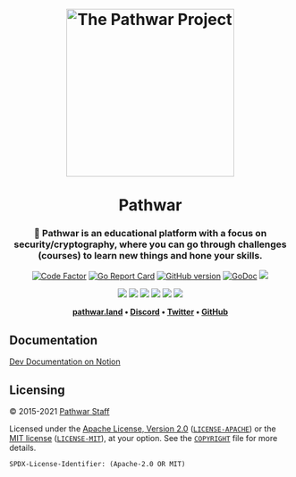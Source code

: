 <h1 align="center">
  <br>
  <img src="https://raw.githubusercontent.com/pathwar/pathwar/master/assets/logotype/mono/MONO-pathwar-logotype.svg?sanitize=true" alt="The Pathwar Project" height="300px">
  <br>
  <br>
  Pathwar
  <br>
</h1>

<h3 align="center">🤝 Pathwar is an educational platform with a focus on security/cryptography, where you can go through challenges (courses) to learn new things and hone your skills.</h3>

<p align="center">
  <a href="https://www.codefactor.io/repository/github/pathwar/pathwar"><img src="https://www.codefactor.io/repository/github/pathwar/pathwar/badge" alt="Code Factor"></a>
  <a href="https://goreportcard.com/report/pathwar/pathwar"><img src="https://goreportcard.com/badge/pathwar/pathwar" alt="Go Report Card"></a>
  <a href="https://github.com/pathwar/pathwar/releases"><img src="https://badge.fury.io/gh/pathwar%2Fpathwar.svg" alt="GitHub version"></a>
  <a href="https://pkg.go.dev/pathwar.land/v2/go"><img src="https://img.shields.io/static/v1?label=godoc&message=reference&color=blue" alt="GoDoc"></a>
  <a href="https://codecov.io/gh/pathwar/pathwar"><img src="https://codecov.io/gh/pathwar/pathwar/branch/master/graph/badge.svg" /></a>
</p>
<p align="center">
  <a href="https://github.com/pathwar/pathwar/actions?query=workflow%3AGo"><img src="https://github.com/pathwar/pathwar/workflows/Go/badge.svg" /></a>
  <a href="https://github.com/pathwar/pathwar/actions?query=workflow%3AProtobuf"><img src="https://github.com/pathwar/pathwar/workflows/Protobuf/badge.svg" /></a>
  <a href="https://github.com/pathwar/pathwar/actions?query=workflow%3AWeb"><img src="https://github.com/pathwar/pathwar/workflows/Web/badge.svg" /></a>
  <a href="https://github.com/pathwar/pathwar/actions?query=workflow%3ADocker"><img src="https://github.com/pathwar/pathwar/workflows/Docker/badge.svg" /></a>
  <a href="https://github.com/pathwar/pathwar/actions?query=workflow%3AChallenges"><img src="https://github.com/pathwar/pathwar/workflows/Challenges/badge.svg" /></a>
  <a href="https://github.com/pathwar/pathwar/actions?query=workflow%3ARelease"><img src="https://github.com/pathwar/pathwar/workflows/Release/badge.svg" /></a>
</p>
<p align="center"><b>
  <a href="https://pathwar.land">pathwar.land</a> •
  <a href="https://crpt.fyi/pathwar-discord">Discord</a> •
  <a href="https://twitter.com/pathwar_land">Twitter</a> •
  <a href="https://github.com/pathwar">GitHub</a>
</b></p>

## Documentation

[Dev Documentation on Notion](https://www.notion.so/Dev-Documentation-2feb388e94174c328e4369d483ca26ed)

## Licensing

© 2015-2021 [Pathwar Staff](https://pathwar.land)

Licensed under the [Apache License, Version 2.0](https://www.apache.org/licenses/LICENSE-2.0) ([`LICENSE-APACHE`](LICENSE-APACHE)) or the [MIT license](https://opensource.org/licenses/MIT) ([`LICENSE-MIT`](LICENSE-MIT)), at your option. See the [`COPYRIGHT`](COPYRIGHT) file for more details.

`SPDX-License-Identifier: (Apache-2.0 OR MIT)`
